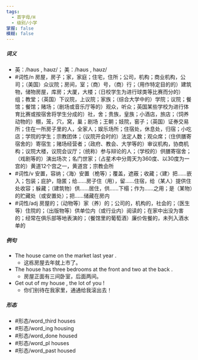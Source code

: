 ```yaml
---
tags:
  - 首字母/H
  - 级别/小学
掌握: false
模糊: false
---
```

##### 词义
- 英：/haʊs , haʊz/； 美：/haʊs , haʊz/
- #词性/n  房屋，房子；家，家庭；住宅，住所；公司，机构；商业机构，公司；（美国）众议院；房间，室；（商）号，（商）行；（用作特定目的的）建筑物，储物房屋，库房；大厦，大楼；（日校学生为进行球类等比赛而分的）组；教堂；（英国）下议院，上议院；家族；（综合大学中的）学院；议院；餐馆；餐馆；赌场；（剧场或音乐厅等的）观众，听众；英国某些学校为进行体育比赛或按宿舍将学生分成的）社，舍；贵族，皇族；小酒店，旅店；（饲养动物的）棚，笼，穴，窝，巢；剧场；王朝；妓院，窑子；（英国）证券交易所；住在一所房子里的人，全家人；娱乐场所；住宿处，休息处，归宿；小吃店；学院的学生；宗教团体；（议院开会时的）法定人数；观众席；（住供膳寄宿舍的）寄宿生；赌场经营者；（政府、教会、大学等的）审议机构，协商机构；议院大楼，议院会议厅；（统称）参与辩论的人；（学校的）供膳寄宿舍；（戏剧等的）演出场次；名门世家；（占星术中分周天为360度、以30度为一宫的）黄道12个宫之一，黄道宫；宗教会所
- #词性/v  安置，容纳；〈海〉安置（桅等）；覆盖，遮蔽；收藏；〈建〉把……嵌入；包装；庇护，隐匿；给……房子住（用），留……住宿，给（某人）提供住处收容；躲藏；（建筑物）供……居住，供……下榻；作为……之用；是（某物）的贮藏处（或安置处）；把……储藏在房内
- #词性/adj  房屋的；（动物等）家（养）的；公司的，机构的，社会的；（医生等）住院的；（出版物等）供单位内（或行业内）阅读的；在家中出没为害的；经常在俱乐部等地表演的；（餐馆里的葡萄酒）廉价佐餐的，未列入酒水单的
##### 例句
- The house came on the market last year .
	- 这栋房屋去年就上市了。
- The house has three bedrooms at the front and two at the back .
	- 房屋正面有三间卧室，后面两间。
- Get out of my house , the lot of you !
	- 你们别待在我家里，通通给我滚出去！
##### 形态
- #形态/word_third houses
- #形态/word_ing housing
- #形态/word_done housed
- #形态/word_pl houses
- #形态/word_past housed
